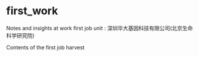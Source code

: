 # first_work
Notes and insights at work
first job unit : 深圳华大基因科技有限公司(北京生命科学研究院)

Contents of the first job harvest

